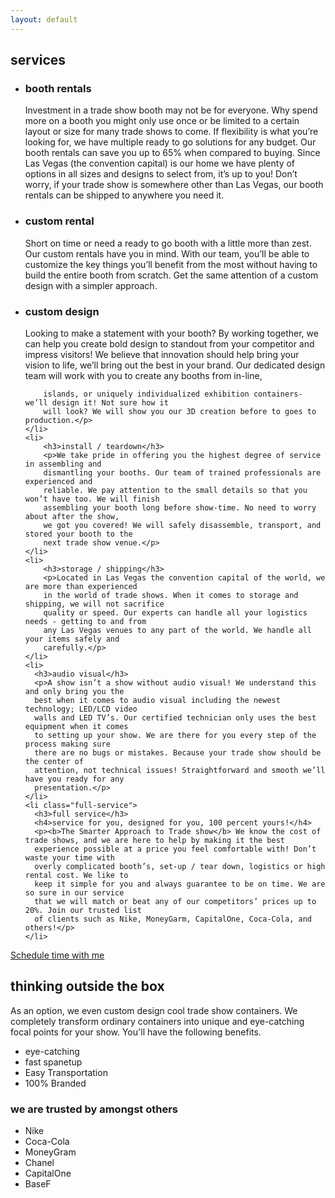 ```yaml
---
layout: default
---
```


<section id="services">
  <h2>services</h2>
  <ul>
    <li>
      <h3>booth rentals</h3>
      <p>Investment in a trade show booth may not be for everyone. Why spend more on a
      booth you might only use once or be limited to a certain layout or size for many trade
      shows to come. If flexibility is what you’re looking for, we have multiple ready to go
      solutions for any budget.
      Our booth rentals can save you up to 65% when compared to buying. Since Las Vegas
      (the convention capital) is our home we have plenty of options in all sizes and designs to
      select from, it’s up to you! Don’t worry, if your trade show is somewhere other than Las
      Vegas, our booth rentals can be shipped to anywhere you need it.</p>
    </li>
    <li>
      <h3>custom rental</h3>
      <p>Short on time or need a ready to go booth with a little more than zest. Our custom
      rentals have you in mind. With our team, you’ll be able to customize the key things
      you’ll benefit from the most without having to build the entire booth from scratch. Get
      the same attention of a custom design with a simpler approach.</p>
    </li>
    <li>
        <h3>custom design</h3>
        <p>Looking to make a statement with your booth? By working together, we can help you
        create bold design to standout from your competitor and impress visitors! We believe
        that innovation should help bring your vision to life, we’ll bring out the best in your
        brand. Our dedicated design team will work with you to create any booths from in-line,

        islands, or uniquely individualized exhibition containers- we’ll design it! Not sure how it
        will look? We will show you our 3D creation before to goes to production.</p>
    </li>
    <li>
        <h3>install / teardown</h3>
        <p>We take pride in offering you the highest degree of service in assembling and
        dismantling your booths. Our team of trained professionals are experienced and
        reliable. We pay attention to the small details so that you won’t have too. We will finish
        assembling your booth long before show-time. No need to worry about after the show,
        we got you covered! We will safely disassemble, transport, and stored your booth to the
        next trade show venue.</p>
    </li>
    <li>
        <h3>storage / shipping</h3>
        <p>Located in Las Vegas the convention capital of the world, we are more than experienced
        in the world of trade shows. When it comes to storage and shipping, we will not sacrifice
        quality or speed. Our experts can handle all your logistics needs - getting to and from
        any Las Vegas venues to any part of the world. We handle all your items safely and
        carefully.</p>
    </li>
    <li>
      <h3>audio visual</h3>
      <p>A show isn’t a show without audio visual! We understand this and only bring you the
      best when it comes to audio visual including the newest technology; LED/LCD video
      walls and LED TV’s. Our certified technician only uses the best equipment when it comes
      to setting up your show. We are there for you every step of the process making sure
      there are no bugs or mistakes. Because your trade show should be the center of
      attention, not technical issues! Straightforward and smooth we’ll have you ready for any
      presentation.</p>
    </li>
    <li class="full-service">
      <h3>full service</h3>
      <h4>service for you, designed for you, 100 percent yours!</h4>
      <p><b>The Smarter Approach to Trade show</b> We know the cost of trade shows, and we are here to help by making it the best
      experience possible at a price you feel comfortable with! Don’t waste your time with
      overly complicated booth’s, set-up / tear down, logistics or high rental cost. We like to
      keep it simple for you and always guarantee to be on time. We are so sure in our service
      that we will match or beat any of our competitors’ prices up to 20%. Join our trusted list
      of clients such as Nike, MoneyGarm, CapitalOne, Coca-Cola, and others!</p>
    </li>
  </ul>

</section>

<section class="infosection">
<!-- Calendly link widget begin -->
<link href="https://calendly.com/assets/external/widget.css" rel="stylesheet">
<script src="https://calendly.com/assets/external/widget.js" type="text/javascript"></script>
<a href="" onclick="Calendly.showPopupWidget('https://calendly.com/rodrigosalmeron/15min');return false;">Schedule time with me</a>
<!-- Calendly link widget end -->
<h2>thinking <b>outside</b> the box</h2>
<p>As an option, we even custom design cool trade show containers.
We completely transform ordinary containers into unique and eye-catching focal points for your show. You'll have the following benefits.</p>
<ul>
<li>eye-catching</li>
<li>fast spanetup</li>
<li>Easy Transportation</li>
<li>100% Branded</li>
</ul>
</section>

<section id="clients">
<h3>we are trusted by amongst others</h3>
<ul>
<li class="clientNike">Nike</li>
<li class="clientCocaCola">Coca-Cola</li>
<li class="clientMoneyGram">MoneyGram</li>
<li class="clientChanel">Chanel</li>
<li class="clientCapitalOne">CapitalOne</li>
<li class="clientBaseF">BaseF</li>
</ul>
</section>


<script type="text/javascript" src="{{site.baseurl}}/assets/js/bundle.js"
charset="utf-8"></script>
